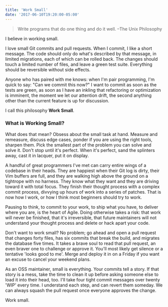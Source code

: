 ```yaml
---
title: 'Work Small'
date: '2017-06-10T19:20:00-05:00'
---
```


> Write programs that do one thing and do it well. –The Unix Philosophy

I believe in working small.

I love small Git commits and pull requests. When I commit, I like a short
message. The code should only do what's described by that message, in limited
migrations, each of which can be rolled back. The changes should touch a
limited number of files, and leave a green test suite. Everything should be
reversible without side effects.

Anyone who has paired with me knows: when I'm pair programming, I'm quick to
say: "Can we commit this now?" I want to commit as soon as the tests are green,
as soon as I have an inkling that refactoring or optimization is imminent, the
moment we let our attention drift, the second anything other than the current
feature is up for discussion.

I call this philosophy **Work Small**.

### What is Working Small?

What does that mean? Obsess about the small task at hand. Measure and
remeasure, discuss edge cases, ponder if you are using the right tools, sharpen
them. Pick the smallest part of the problem you can solve and solve it. Don't
stop until it's perfect. When it's perfect, sand the splinters away, cast it in
lacquer, put it on display.

A handful of great programmers I've met can carry entire wings of a codebase in
their heads. They are happiest when their Git log is dirty, their Vim buffers
are full, and they are walking high above the ground on a tightrope with no
harness. They know what they want and they are driving toward it with total
focus. They finish their thought process with a complex commit process,
divvying up hours of work into a series of patches. That is now how I work, or
how I think most beginners should try to work.

Pausing to think, to commit to your work, to ship what you have, to deliver
where you are, is the heart of Agile. Doing otherwise takes a risk: that work
will never be finished, that it's irreversible, that future maintainers will
not understand your thought process and delete or hack apart your code.

Don't want to work small? No problem; go ahead and open a pull request that
changes forty files, has six commits that break the build, and migrates the
database five times. It takes a brave soul to read that pull request, an even
braver one to challenge or approve it. You'll most likely get silence or a
tentative 'looks good to me'. Merge and deploy it in on a Friday if you want an
excuse to cancel your weekend plans.

As an OSS maintainer, small is everything. Your commits tell a story. If that
story is a mess, take the time to clean it up before asking someone else to
load it into their head, too. I'll take four tight commit messages over twenty
'WIP' every time. I understand each step, and can revert them someday. We can
always squash the pull request once everyone approves the change.

Work small.
